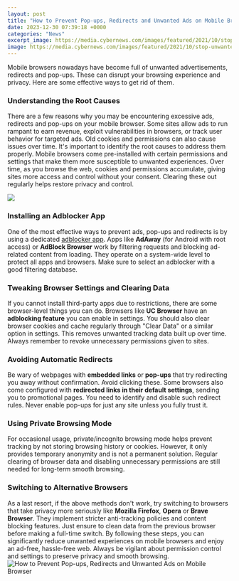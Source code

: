 ```yaml
---
layout: post
title: "How to Prevent Pop-ups, Redirects and Unwanted Ads on Mobile Browser"
date: 2023-12-30 07:39:18 +0000
categories: "News"
excerpt_image: https://media.cybernews.com/images/featured/2021/10/stop-unwanted-pop-up-ads-on-Android.jpg
image: https://media.cybernews.com/images/featured/2021/10/stop-unwanted-pop-up-ads-on-Android.jpg
---
```


Mobile browsers nowadays have become full of unwanted advertisements, redirects and pop-ups. These can disrupt your browsing experience and privacy. Here are some effective ways to get rid of them.
### Understanding the Root Causes
There are a few reasons why you may be encountering excessive ads, redirects and pop-ups on your mobile browser. Some sites allow ads to run rampant to earn revenue, exploit vulnerabilities in browsers, or track user behavior for targeted ads. Old cookies and permissions can also cause issues over time. It's important to identify the root causes to address them properly.
Mobile browsers come pre-installed with certain permissions and settings that make them more susceptible to unwanted experiences. Over time, as you browse the web, cookies and permissions accumulate, giving sites more access and control without your consent. Clearing these out regularly helps restore privacy and control. 

![](https://i.ytimg.com/vi/0QMJpBtwXwg/maxresdefault.jpg)
### Installing an Adblocker App
One of the most effective ways to prevent ads, pop-ups and redirects is by using a dedicated [adblocker app](https://store.fi.io.vn/collection/acklin). Apps like **AdAway** (for Android with root access) or **AdBlock Browser** work by filtering requests and blocking ad-related content from loading. They operate on a system-wide level to protect all apps and browsers. Make sure to select an adblocker with a good filtering database.
### Tweaking Browser Settings and Clearing Data
If you cannot install third-party apps due to restrictions, there are some browser-level things you can do. Browsers like **UC Browser** have an **adblocking feature** you can enable in settings. You should also clear browser cookies and cache regularly through "Clear Data" or a similar option in settings. This removes unwanted tracking data built up over time. Always remember to revoke unnecessary permissions given to sites.
### Avoiding Automatic Redirects 
Be wary of webpages with **embedded links** or **pop-ups** that try redirecting you away without confirmation. Avoid clicking these. Some browsers also come configured with **redirected links in their default settings**, sending you to promotional pages. You need to identify and disable such redirect rules. Never enable pop-ups for just any site unless you fully trust it.
### Using Private Browsing Mode
For occasional usage, private/incognito browsing mode helps prevent tracking by not storing browsing history or cookies. However, it only provides temporary anonymity and is not a permanent solution. Regular clearing of browser data and disabling unnecessary permissions are still needed for long-term smooth browsing.
### Switching to Alternative Browsers
As a last resort, if the above methods don't work, try switching to browsers that take privacy more seriously like **Mozilla Firefox**, **Opera** or **Brave Browser**. They implement stricter anti-tracking policies and content blocking features. Just ensure to clean data from the previous browser before making a full-time switch.
By following these steps, you can significantly reduce unwanted experiences on mobile browsers and enjoy an ad-free, hassle-free web. Always be vigilant about permission control and settings to preserve privacy and smooth browsing.
![How to Prevent Pop-ups, Redirects and Unwanted Ads on Mobile Browser](https://media.cybernews.com/images/featured/2021/10/stop-unwanted-pop-up-ads-on-Android.jpg)